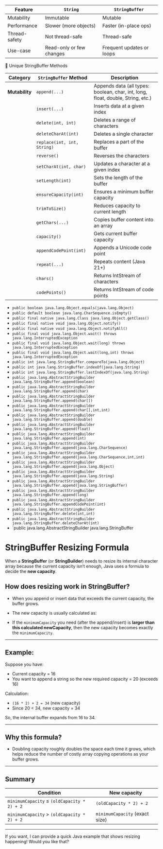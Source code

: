 | Feature       | `String`                 | `StringBuffer`            |
| ------------- | ------------------------ | ------------------------- |
| Mutability    | Immutable                | Mutable                   |
| Performance   | Slower (more objects)    | Faster (in-place ops)     |
| Thread-safety | Not thread-safe          | Thread-safe               |
| Use-case      | Read-only or few changes | Frequent updates or loops |

🧵 Unique StringBuffer Methods

| Category       | `StringBuffer` Method       | Description                                                                     |
| -------------- | --------------------------- | ------------------------------------------------------------------------------- |
| **Mutability** | `append(...)`               | Appends data (all types: boolean, char, int, long, float, double, String, etc.) |
|                | `insert(...)`               | Inserts data at a given index                                                   |
|                | `delete(int, int)`          | Deletes a range of characters                                                   |
|                | `deleteCharAt(int)`         | Deletes a single character                                                      |
|                | `replace(int, int, String)` | Replaces a part of the buffer                                                   |
|                | `reverse()`                 | Reverses the characters                                                         |
|                | `setCharAt(int, char)`      | Updates a character at a given index                                            |
|                | `setLength(int)`            | Sets the length of the buffer                                                   |
|                | `ensureCapacity(int)`       | Ensures a minimum buffer capacity                                               |
|                | `trimToSize()`              | Reduces capacity to current length                                              |
|                | `getChars(...)`             | Copies buffer content into an array                                             |
|                | `capacity()`                | Gets current buffer capacity                                                    |
|                | `appendCodePoint(int)`      | Appends a Unicode code point                                                    |
|                | `repeat(...)`               | Repeats content (Java 21+)                                                      |
|                | `chars()`                   | Returns IntStream of characters                                                 |
|                | `codePoints()`              | Returns IntStream of code points                                                |




- `public boolean java.lang.Object.equals(java.lang.Object)`
- `public default boolean java.lang.CharSequence.isEmpty()`
- `public final native java.lang.Class java.lang.Object.getClass()`
- `public final native void java.lang.Object.notify()`
- `public final native void java.lang.Object.notifyAll()`
- `public final void java.lang.Object.wait() throws java.lang.InterruptedException`
- `public final void java.lang.Object.wait(long) throws java.lang.InterruptedException`
- `public final void java.lang.Object.wait(long,int) throws java.lang.InterruptedException`
- `public int java.lang.StringBuffer.compareTo(java.lang.Object)`
- `public int java.lang.StringBuffer.indexOf(java.lang.String)`
- `public int java.lang.StringBuffer.lastIndexOf(java.lang.String)`
- `public java.lang.AbstractStringBuilder java.lang.StringBuffer.append(boolean)`
- `public java.lang.AbstractStringBuilder java.lang.StringBuffer.append(char)`
- `public java.lang.AbstractStringBuilder java.lang.StringBuffer.append(char[])`
- `public java.lang.AbstractStringBuilder java.lang.StringBuffer.append(char[],int,int)`
- `public java.lang.AbstractStringBuilder java.lang.StringBuffer.append(double)`
- `public java.lang.AbstractStringBuilder java.lang.StringBuffer.append(float)`
- `public java.lang.AbstractStringBuilder java.lang.StringBuffer.append(int)`
- `public java.lang.AbstractStringBuilder java.lang.StringBuffer.append(java.lang.CharSequence)`
- `public java.lang.AbstractStringBuilder java.lang.StringBuffer.append(java.lang.CharSequence,int,int)`
- `public java.lang.AbstractStringBuilder java.lang.StringBuffer.append(java.lang.Object)`
- `public java.lang.AbstractStringBuilder java.lang.StringBuffer.append(java.lang.String)`
- `public java.lang.AbstractStringBuilder java.lang.StringBuffer.append(java.lang.StringBuffer)`
- `public java.lang.AbstractStringBuilder java.lang.StringBuffer.append(long)`
- `public java.lang.AbstractStringBuilder java.lang.StringBuffer.appendCodePoint(int)`
- `public java.lang.AbstractStringBuilder java.lang.StringBuffer.delete(int,int)`
- `public java.lang.AbstractStringBuilder java.lang.StringBuffer.deleteCharAt(int)`
- `public java.lang.AbstractStringBuilder java.lang.StringBuffer

# StringBuffer Resizing Formula

When a **StringBuffer** (or **StringBuilder**) needs to resize its internal character array because the current capacity isn’t enough, Java uses a formula to decide the **new capacity**.

## How does resizing work in StringBuffer?

- When you append or insert data that exceeds the current capacity, the buffer grows.
- The new capacity is usually calculated as:


- If the `minimumCapacity` you need (after the append/insert) is **larger than this calculated newCapacity**, then the new capacity becomes exactly the `minimumCapacity`.

---

## Example:

Suppose you have:

- Current capacity = 16
- You want to append a string so the new required capacity = 20 (exceeds 16)

Calculation:

- `(16 * 2) + 2 = 34` (new capacity)
- Since 20 < 34, new capacity = 34

So, the internal buffer expands from 16 to 34.

---

## Why this formula?

- Doubling capacity roughly doubles the space each time it grows, which helps reduce the number of costly array copying operations as your buffer grows.

---

## Summary

| Condition                                | New capacity                |
|------------------------------------------|-----------------------------|
| `minimumCapacity` ≤ `(oldCapacity * 2) + 2`  | `(oldCapacity * 2) + 2`         |
| `minimumCapacity` > `(oldCapacity * 2) + 2`  | `minimumCapacity` (exact size)  |

---

If you want, I can provide a quick Java example that shows resizing happening! Would you like that?

